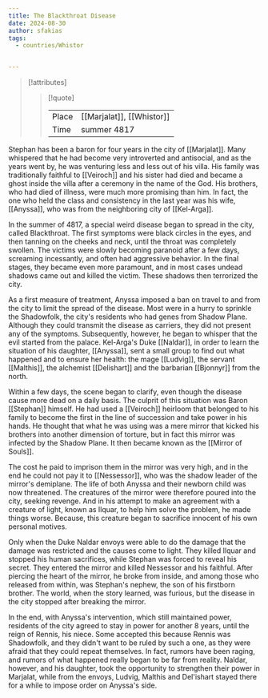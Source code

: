 ```yaml
---
title: The Blackthroat Disease
date: 2024-08-30
author: sfakias
tags:
  - countries/Whistor


---
```

> [!attributes]
> 
> > [!quote]
> >
> > | | |
> > | --- | --- |
> > | Place | [[Marjalat]], [[Whistor]] |
> > | Time | summer 4817 |

Stephan has been a baron for four years in the city of [[Marjalat]]. Many whispered that he had become very introverted and antisocial, and as the years went by, he was venturing less and less out of his villa. His family was traditionally faithful to [[Veiroch]] and his sister had died and became a ghost inside the villa after a ceremony in the name of the God. His brothers, who had died of illness, were much more promising than him. In fact, the one who held the class and consistency in the last year was his wife, [[Anyssa]], who was from the neighboring city of [[Kel-Arga]].

In the summer of 4817, a special weird disease began to spread in the city, called Blackthroat. The first symptoms were black circles in the eyes, and then tanning on the cheeks and neck, until the throat was completely swollen. The victims were slowly becoming paranoid after a few days, screaming incessantly, and often had aggressive behavior. In the final stages, they became even more paramount, and in most cases undead shadows came out and killed the victim. These shadows then terrorized the city.

As a first measure of treatment, Anyssa imposed a ban on travel to and from the city to limit the spread of the disease. Most were in a hurry to sprinkle the Shadowfolk, the city's residents who had genes from Shadow Plane. Although they could transmit the disease as carriers, they did not present any of the symptoms. Subsequently, however, he began to whisper that the evil started from the palace. Kel-Arga's Duke [[Naldar]], in order to learn the situation of his daughter, [[Anyssa]], sent a small group to find out what happened and to ensure her health: the mage [[Ludvig]], the servant [[Malthis]], the alchemist [[Delishart]] and the barbarian [[Bjonnyr]] from the north.

Within a few days, the scene began to clarify, even though the disease cause more dead on a daily basis. The culprit of this situation was Baron [[Stephan]] himself. He had used a [[Veiroch]] heirloom that belonged to his family to become the first in the line of succession and take power in his hands. He thought that what he was using was a mere mirror that kicked his brothers into another dimension of torture, but in fact this mirror was infected by the Shadow Plane. It then became known as the [[Mirror of Souls]].

The cost he paid to imprison them in the mirror was very high, and in the end he could not pay it to [[Nessessor]], who was the shadow leader of the mirror's demiplane. The life of both Anyssa and their newborn child was now threatened. The creatures of the mirror were therefore poured into the city, seeking revenge. And in his attempt to make an agreement with a creature of light, known as Ilquar, to help him solve the problem, he made things worse. Because, this creature began to sacrifice innocent of his own personal motives.

Only when the Duke Naldar envoys were able to do the damage that the damage was restricted and the causes come to light. They killed Ilquar and stopped his human sacrifices, while Stephan was forced to reveal his secret. They entered the mirror and killed Nessessor and his faithful. After piercing the heart of the mirror, he broke from inside, and among those who released from within, was Stephan's nephew, the son of his firstborn brother. The world, when the story learned, was furious, but the disease in the city stopped after breaking the mirror.

In the end, with Anyssa's intervention, which still maintained power, residents of the city agreed to stay in power for another 8 years, until the reign of Rennis, his niece. Some accepted this because Rennis was Shadowfolk, and they didn't want to be ruled by such a one, as they were afraid that they could repeat themselves. In fact, rumors have been raging, and rumors of what happened really began to be far from reality. Naldar, however, and his daughter, took the opportunity to strengthen their power in Marjalat, while from the envoys, Ludvig, Malthis and Del'ishart stayed there for a while to impose order on Anyssa's side.